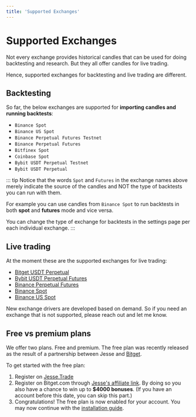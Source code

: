 ```yaml
---
title: 'Supported Exchanges'
---
```


# Supported Exchanges

Not every exchange provides historical candles that can be used for doing backtesting and research. But they all offer candles for live trading. 

Hence, supported exchanges for backtesting and live trading are different. 

## Backtesting

So far, the below exchanges are supported for **importing candles and running backtests**:

-   `Binance Spot`
-   `Binance US Spot`
-   `Binance Perpetual Futures Testnet `
-   `Binance Perpetual Futures`
-   `Bitfinex Spot`
-   `Coinbase Spot`
-   `Bybit USDT Perpetual Testnet` 
-   `Bybit USDT Perpetual` 

::: tip
Notice that the words `Spot` and `Futures` in the exchange names above merely indicate the source of the candles and NOT the type of backtests you can run with them.

For example you can use candles from `Binance Spot` to run backtests in both **spot** and **futures** mode and vice versa. 

You can change the type of exchange for backtests in the settings page per each individual exchange. 
:::

## Live trading

At the moment these are the supported exchanges for live trading:

- [Bitget USDT Perpetual](https://jesse.trade/bitget)
- [Bybit USDT Perpetual Futures](https://jesse.trade/bybit)
- [Binance Perpetual Futures](https://www.binance.com/en/futures/BTCUSDT)
- [Binance Spot](https://www.binance.com/en/trade/BTC_USDT?theme=dark&type=spot)
- [Binance US Spot](https://www.binance.us)

New exchange drivers are developed based on demand. So if you need an exchange that is not supported, please reach out and let me know. 


## Free vs premium plans

We offer two plans. Free and premium. The free plan was recently released as the result of a partnership between Jesse and [Bitget](https://jesse.trade/bitget). 

To get started with the free plan:
1. Register on [Jesse.Trade](https://jesse.trade/register)
2. Register on Bitget.com through [Jesse's affiliate link](https://jesse.trade/bitget). By doing so you also have a chance to win up to **$4000 bonuses**. (If you have an account before this date, you can skip this part.)
3. Congratulations! The free plan is now enabled for your account. You may now continue with the [installation guide](/docs/livetrade.html#installation).


